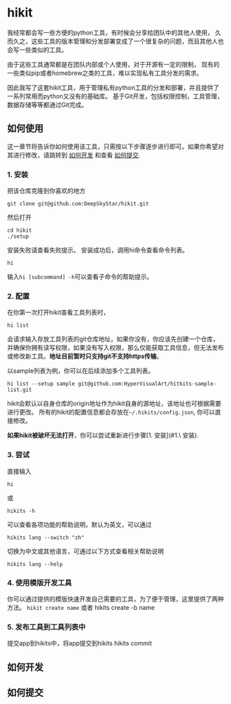 # hikit
我经常都会写一些方便的python工具，有时候会分享给团队中的其他人使用，
久而久之，这些工具的版本管理和分发部署变成了一个很复杂的问题，而且其他人也会写一些类似的工具。

由于这些工具通常都是在团队内部或个人使用，对于开源有一定的限制，
现有的一些类似pip或者homebrew之类的工具，难以实现私有工具分发的需求。

因此我写了这套hikit工具，用于管理私有python工具的分发和部署，并且提供了一系列常用而python又没有的基础库。
基于Git开发，包括权限控制，工具管理，数据存储等等都通过Git完成。

## 如何使用
这一章节将告诉你如何使用该工具，只需按以下步骤逐步进行即可。如果你希望对其进行修改，请跳转到 [如何开发](#如何开发) 和查看 [如何提交](#如何提交).

### 1. 安装
把该仓库克隆到你喜欢的地方

```shell
git clone git@github.com:DeepSkyStar/hikit.git
```

然后打开

```shell
cd hikit
./setup
```

安装失败请查看失败提示。
安装成功后，调用hi命令查看命令列表。

```shell
hi
```

输入`hi [subcommand] -h`可以查看子命令的帮助提示。

### 2. 配置
在你第一次打开hikit查看工具列表时，

```shell
hi list
```

会请求输入存放工具列表的git仓库地址，如果你没有，你应该先创建一个仓库，并确保你拥有读写权限，如果没有写入权限，那么仅能获取工具信息，但无法发布或修改新工具。**地址目前暂时只支持git不支持https传输**。

以sample列表为例，你可以在后续添加多个工具列表。
```shell
hi list --setup sample git@github.com:HyperVisualArt/hitkits-sample-list.git
```

hikit会默认以自身仓库的origin地址作为hikit自身的源地址，该地址也可根据需要进行更改。
所有的hikit的配置信息都会存放在`~/.hikits/config.json`, 你可以直接修改。

**如果hikit被破坏无法打开**，你可以尝试重新进行步骤[1. 安装](#1.\ 安装).

### 3. 尝试
直接输入
```shell
hi
```
或
```shell
hikits -h
```
可以查看各项功能的帮助说明，默认为英文，可以通过
```shell
hikits lang --switch "zh"
```
切换为中文或其他语言，可通过以下方式查看相关帮助说明
```shell
hikits lang --help
```

### 4. 使用模版开发工具
你可以通过提供的模版快速开发自己需要的工具，为了便于管理，这里提供了两种方法。
`hikit create name` 或者 hikits create -b name

### 5. 发布工具到工具列表中
提交app到hikits中，将app提交到hikits
hikits commit


## 如何开发

## 如何提交
